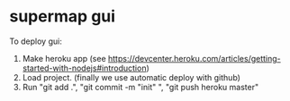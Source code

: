 # supermap gui

To deploy gui:

1. Make heroku app (see https://devcenter.heroku.com/articles/getting-started-with-nodejs#introduction)
2. Load project. (finally we use automatic deploy with github)
3. Run "git add .", "git commit -m "init" ", "git push heroku master"
